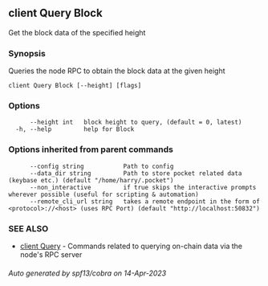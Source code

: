 ## client Query Block

Get the block data of the specified height

### Synopsis

Queries the node RPC to obtain the block data at the given height

```
client Query Block [--height] [flags]
```

### Options

```
      --height int   block height to query, (default = 0, latest)
  -h, --help         help for Block
```

### Options inherited from parent commands

```
      --config string           Path to config
      --data_dir string         Path to store pocket related data (keybase etc.) (default "/home/harry/.pocket")
      --non_interactive         if true skips the interactive prompts wherever possible (useful for scripting & automation)
      --remote_cli_url string   takes a remote endpoint in the form of <protocol>://<host> (uses RPC Port) (default "http://localhost:50832")
```

### SEE ALSO

* [client Query](client_Query.md)	 - Commands related to querying on-chain data via the node's RPC server

###### Auto generated by spf13/cobra on 14-Apr-2023
